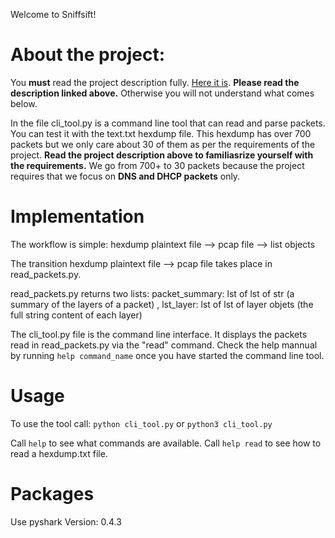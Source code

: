 Welcome to Sniffsift!

# About the project:

You **must** read the project description fully. [Here it is](https://docs.google.com/document/d/1M-ddBvBMP35zRBvscQOrg7LrPI9WOsx9ILS6wI63I4g/edit#heading=h.ercuy2bce6ve). **Please read the description linked above.** Otherwise you will not understand what comes below. 

In the file cli_tool.py is a command line tool that can read and parse packets. You can test it with the text.txt hexdump file. This hexdump has over 700 packets but we only care about 30 of them as per the requirements of the project. **Read the project description above to familiasrize yourself with the requirements.** We go from 700+ to 30 packets because the project requires that we focus on **DNS and DHCP packets** only. 


# Implementation

The workflow is simple: hexdump plaintext file --> pcap file --> list objects

The transition hexdump plaintext file --> pcap file takes place in read_packets.py. 

read_packets.py returns two lists: packet_summary: lst of lst of str (a summary of the layers of a packet) , lst_layer: lst of lst of layer objets (the full string content of each layer)

The cli_tool.py file is the command line interface. It displays the packets read in read_packets.py via the "read" command. Check the help mannual by running `help command_name` once you have started the command line tool.


# Usage

To use the tool call:
`python cli_tool.py` or `python3 cli_tool.py`

Call `help` to see what commands are available. 
Call `help read` to see how to read a hexdump.txt file.



# Packages

Use pyshark Version: 0.4.3







